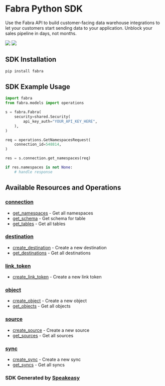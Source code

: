 # Fabra Python SDK

<div align="left">
   <p>Use the Fabra API to build customer-facing data warehouse integrations to let your customers start sending data to your application. Unblock your sales pipeline in days, not months.</p>
   <a href="https://github.com/fabra-io/python-sdk/actions"><img src="https://img.shields.io/github/actions/workflow/status/fabra-io/python-sdk/speakeasy_sdk_generation.yml?style=for-the-badge" /></a>
   <a href="https://www.fabra.io/#Email-Hero"><img src="https://img.shields.io/static/v1?label=Docs&message=Sign Up&color=2ca47c&style=for-the-badge" /></a>
</div>

<!-- Start SDK Installation -->
## SDK Installation

```bash
pip install fabra
```
<!-- End SDK Installation -->

## SDK Example Usage
<!-- Start SDK Example Usage -->
```python
import fabra
from fabra.models import operations

s = fabra.Fabra(
    security=shared.Security(
        api_key_auth="YOUR_API_KEY_HERE",
    ),
)

req = operations.GetNamespacesRequest(
    connection_id=548814,
)

res = s.connection.get_namespaces(req)

if res.namespaces is not None:
    # handle response
```
<!-- End SDK Example Usage -->

<!-- Start SDK Available Operations -->
## Available Resources and Operations


### [connection](docs/connection/README.md)

* [get_namespaces](docs/connection/README.md#get_namespaces) - Get all namespaces
* [get_schema](docs/connection/README.md#get_schema) - Get schema for table
* [get_tables](docs/connection/README.md#get_tables) - Get all tables

### [destination](docs/destination/README.md)

* [create_destination](docs/destination/README.md#create_destination) - Create a new destination
* [get_destinations](docs/destination/README.md#get_destinations) - Get all destinations

### [link_token](docs/linktoken/README.md)

* [create_link_token](docs/linktoken/README.md#create_link_token) - Create a new link token

### [object](docs/object/README.md)

* [create_object](docs/object/README.md#create_object) - Create a new object
* [get_objects](docs/object/README.md#get_objects) - Get all objects

### [source](docs/source/README.md)

* [create_source](docs/source/README.md#create_source) - Create a new source
* [get_sources](docs/source/README.md#get_sources) - Get all sources

### [sync](docs/sync/README.md)

* [create_sync](docs/sync/README.md#create_sync) - Create a new sync
* [get_syncs](docs/sync/README.md#get_syncs) - Get all syncs
<!-- End SDK Available Operations -->

### SDK Generated by [Speakeasy](https://docs.speakeasyapi.dev/docs/using-speakeasy/client-sdks)
